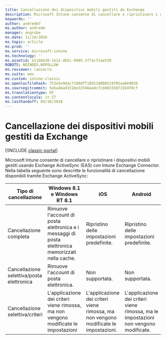 ```yaml
---
title: Cancellazione dei dispositivi mobili gestiti da Exchange
description: Microsoft Intune consente di cancellare o ripristinare i dispositivi mobili gestiti usando Exchange ActiveSync (EAS) con Intune Exchange Connector
keywords: ''
author: andredm7
ms.author: andredm
manager: angrobe
ms.date: 11/14/2016
ms.topic: article
ms.prod: ''
ms.service: microsoft-intune
ms.technology: ''
ms.assetid: e116b620-1e12-4b5c-9905-2f7acf2ae530
ROBOTS: NOINDEX,NOFOLLOW
ms.reviewer: lancecra
ms.suite: ems
ms.custom: intune-classic
ms.openlocfilehash: 753e5e9dac7199dff18d110808524f05aa669036
ms.sourcegitcommit: 5eba4bad151be32346aedc7cbb0333d71934f8cf
ms.translationtype: HT
ms.contentlocale: it-IT
ms.lasthandoff: 04/16/2018
---
```

# <a name="wipe-for-exchange-managed-mobile-devices"></a>Cancellazione dei dispositivi mobili gestiti da Exchange

[!INCLUDE [classic-portal](../includes/classic-portal.md)]

Microsoft Intune consente di cancellare o ripristinare i dispositivi mobili gestiti usando Exchange ActiveSync (EAS) con Intune Exchange Connector. Nella tabella seguente sono descritte le funzionalità di cancellazione disponibili tramite Exchange ActiveSync:


|      Tipo di cancellazione       |              Windows 8.1 e Windows RT 8.1              |                            iOS                             |                          Android                          |
|-------------------------|----------------------------------------------------------|------------------------------------------------------------|-----------------------------------------------------------|
|        Cancellazione completa        |          Rimuove l'account di posta elettronica e i messaggi di posta elettronica memorizzati nella cache.           |                      Ripristino delle impostazioni predefinite.                       |                      Ripristino delle impostazioni predefinite.                       |
|  Cancellazione selettiva/posta elettronica   |                  Rimuove l'account di posta elettronica.                  |                       Non supportata.                       |                      Non supportata.                       |
| Cancellazione selettiva/criteri | L'applicazione dei criteri viene rimossa, ma non vengono modificate le impostazioni | L'applicazione dei criteri viene rimossa, ma non vengono modificate le impostazioni. | L'applicazione dei criteri viene rimossa, ma le impostazioni non vengono modificate. |

